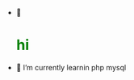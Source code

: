 - 👋 <h1 style="color:green">hi</h1>
- 🌱 I’m currently learnin php mysql

<!---
green-code0/green-code0 is a ✨ special ✨ repository because its `README.md` (this file) appears on your GitHub profile.
You can click the Preview link to take a look at your changes.
--->
